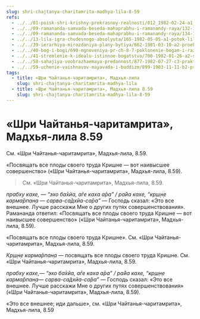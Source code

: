 ```yaml
---
slug: shri-chajtanya-charitamrita-madhya-lila-8-59
refs:
  - ../../01-poisk-shri-krishny-prekrasnoy-realnosti/012_1982-02-24-a1_sridharmj_potrebnost_v_nauchnom_i_universalnom_poiske.md
  - ../../09-ramananda-samvada-beseda-mahaprabhu-i-ramanandy-raya/132-1983-07-08-a2-kratkij-obzor-ramananda-samvady.md
  - ../../09-ramananda-samvada-beseda-mahaprabhu-i-ramanandy-raya/134-1982-05-13-b-c1-c3-ramananda-samvada-beseda-mahaprabhu-i-ramanady-raya.md
  - ../../13-lila-igra-chudesnogo-absolyuta/165-1982-05-05-a1-potok-lily-gospoda-i-ego-glubiny.md
  - ../../39-ierarhiya-mirozdaniya-plany-bytiya/662-1981-03-10-a2-proekt-hrama-vedicheskogo-planetariya.md
  - ../../40-bog-i-bogi/690-mgnoveniya-pr-ch-8-7-poklonenie-bogam-i-razvitie-predannosti-vsevyshnemu.md
  - ../../41-stremlenie-k-idealu-istinnoe-bogatstvo/700-1982-01-26-a2-svyaz-s-duhovnym-mirom-pobezhdaet-materialnye-nesovershenstva.md
  - ../../58-sahajiya-voobrazhaemaya-predannost/877-1982-07-27-c3-praktika-sahadzhiev-proishodit-v-mentalnom-a-ne-duhovnom-izmerenii.md
  - ../../59-uchenie-vaishnavov-mayavada-i-buddizm/899-1983-11-11-b2-predannost-prevyshe-osvobozhdeniya-v-brahmane.md
tags:
  - title: «Шри Чайтанья-чаритамрита», Мадхья-лила
    slug: shri-chajtanya-charitamrita-madhya-lila
  - title: «Шри Чайтанья-чаритамрита», Мадхья-лила 8.59
    slug: shri-chajtanya-charitamrita-madhya-lila-8-59
---
```


# «Шри Чайтанья-чаритамрита», Мадхья-лила 8.59

См. «Шри Чайтанья-чаритамрита», Мадхья-лила, 8.59.


«Посвящать все плоды своего труда Кришне — вот наивысшее совершенство» («Шри Чайтанья-чаритамрита», Мадхья-лила, 8.59).

> См. «Шри Чайтанья-чаритамрита», Мадхья-лила, 8.59.

*прабху кахе, — “эхо ба̄хйа, а̄ге каха а̄ра” / ра̄йа кахе, “кр̣ш̣н̣е карма̄рпан̣а — сарва-са̄дхйа-са̄ра”* — Господь сказал: «Это все внешнее. Лучше расскажи Мне о других путях совершенствования». Рамананда ответил: «Посвящать все плоды своего труда Кришне — вот наивысшее совершенство» («Шри Чайтанья-чаритамрита», Мадхья-лила, 8.59).

«Посвящать все плоды своего труда Кришне». См. «Шри Чайтанья-чаритамрита», Мадхья-лила, 8.59.

*Кр̣ш̣н̣е карма̄рпан̣а* — посвящать все плоды своего труда Кришне. См. «Шри Чайтанья-чаритамрита», Мадхья-лила, 8.59.


*прабху кахе,— “эхо ба̄хйа, а̄ге каха а̄ра” / ра̄йа кахе, “кр̣ш̣н̣е карма̄рпан̣а— сарва-са̄дхйа-са̄ра”* — Господь сказал: «Это все внешнее. Лучше расскажи Мне о других путях совершенствования» («Шри Чайтанья-чаритамрита», Мадхья-лила, 8.59).


«Это все внешнее; иди дальше», см. «Шри Чайтанья-чаритамрита», Мадхья-лила, 8.59

